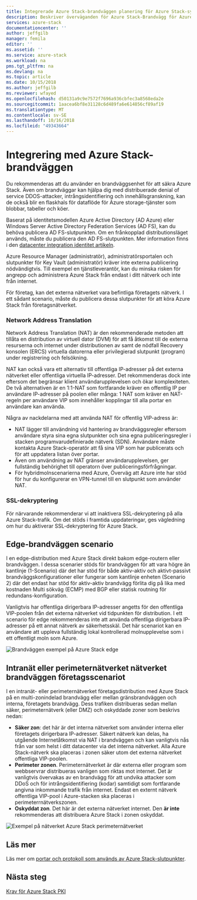 ```yaml
---
title: Integrerade Azure Stack-brandväggen planering för Azure Stack-system | Microsoft Docs
description: Beskriver överväganden för Azure Stack-Brandvägg för Azure Stack Azure-ansluten distribution av flera noder.
services: azure-stack
documentationcenter: ''
author: jeffgilb
manager: femila
editor: ''
ms.assetid: ''
ms.service: azure-stack
ms.workload: na
pms.tgt_pltfrm: na
ms.devlang: na
ms.topic: article
ms.date: 10/15/2018
ms.author: jeffgilb
ms.reviewer: wfayed
ms.openlocfilehash: d50131a9c9e7572f7696a936cbfec3a8568eda2e
ms.sourcegitcommit: 1aacea6bf8e31128c6d489fa6e614856cf89af19
ms.translationtype: MT
ms.contentlocale: sv-SE
ms.lasthandoff: 10/16/2018
ms.locfileid: "49343664"
---
```

# <a name="azure-stack-firewall-integration"></a>Integrering med Azure Stack-brandväggen
Du rekommenderas att du använder en brandväggsenhet för att säkra Azure Stack. Även om brandväggar kan hjälpa dig med distribuerade denial of service DDOS-attacker, intrångsidentifiering och innehållsgranskning, kan de också blir en flaskhals för dataflöde för Azure storage-tjänster som blobbar, tabeller och köer.

Baserat på identitetsmodellen Azure Active Directory (AD Azure) eller Windows Server Active Directory Federation Services (AD FS), kan du behöva publicera AD FS-slutpunkten. Om en frånkopplad distributionsläget används, måste du publicera den AD FS-slutpunkten. Mer information finns i den [datacenter integration identitet artikeln](azure-stack-integrate-identity.md).

Azure Resource Manager (administratör), administratörsportalen och slutpunkter för Key Vault (administratör) kräver inte externa publicering nödvändigtvis. Till exempel en tjänstleverantör, kan du minska risken för angrepp och administrera Azure Stack från endast i ditt nätverk och inte från internet.

För företag, kan det externa nätverket vara befintliga företagets nätverk. I ett sådant scenario, måste du publicera dessa slutpunkter för att köra Azure Stack från företagsnätverket.

### <a name="network-address-translation"></a>Network Address Translation
Network Address Translation (NAT) är den rekommenderade metoden att tillåta en distribution av virtuell dator (DVM) för att få åtkomst till de externa resurserna och internet under distributionen av samt de nödfall Recovery konsolen (ERCS) virtuella datorerna eller privilegierad slutpunkt (program) under registrering och felsökning.

NAT kan också vara ett alternativ till offentliga IP-adresser på det externa nätverket eller offentliga virtuella IP-adresser. Det rekommenderas dock inte eftersom det begränsar klient användarupplevelsen och ökar komplexiteten. De två alternativen är en 1:1-NAT som fortfarande kräver en offentlig IP per användare IP-adresser på poolen eller många: 1 NAT som kräver en NAT-regeln per användare VIP som innehåller kopplingar till alla portar en användare kan använda.

Några av nackdelarna med att använda NAT för offentlig VIP-adress är:
- NAT lägger till användning vid hantering av brandväggsregler eftersom användare styra sina egna slutpunkter och sina egna publiceringsregler i stacken programvarudefinierade nätverk (SDN). Användare måste kontakta Azure Stack-operatör att få sina VIP som har publicerats och för att uppdatera listan över portar.
- Även om användning av NAT gränser användarupplevelsen, ger fullständig behörighet till operatorn över publiceringsförfrågningar.
- För hybridmolnscenarierna med Azure, Överväg att Azure inte har stöd för hur du konfigurerar en VPN-tunnel till en slutpunkt som använder NAT.

### <a name="ssl-decryption"></a>SSL-dekryptering
För närvarande rekommenderar vi att inaktivera SSL-dekryptering på alla Azure Stack-trafik. Om det stöds i framtida uppdateringar, ges vägledning om hur du aktiverar SSL-dekryptering för Azure Stack.

## <a name="edge-firewall-scenario"></a>Edge-brandväggen scenario
I en edge-distribution med Azure Stack direkt bakom edge-routern eller brandväggen. I dessa scenarier stöds för brandväggen för att vara högre än kantlinje (1-Scenario) där det har stöd för både aktiv-aktiv och aktivt-passivt brandväggskonfigurationer eller fungerar som kantlinje enheten (Scenario 2) där det endast har stöd för aktiv-aktiv brandvägg förlita dig på lika med kostnaden Multi sökväg (ECMP) med BGP eller statisk routning för redundans-konfiguration.

Vanligtvis har offentliga dirigerbara IP-adresser angetts för den offentliga VIP-poolen från det externa nätverket vid tidpunkten för distribution. I ett scenario för edge rekommenderas inte att använda offentliga dirigerbara IP-adresser på ett annat nätverk av säkerhetsskäl. Det här scenariot kan en användare att uppleva fullständig lokal kontrollerad molnupplevelse som i ett offentligt moln som Azure.  

![Brandväggen exempel på Azure Stack edge](.\media\azure-stack-firewall\firewallScenarios.png)

## <a name="enterprise-intranet-or-perimeter-network-firewall-scenario"></a>Intranät eller perimeternätverket nätverket brandväggen företagsscenariot
I en intranät- eller perimeternätverket företagsdistribution med Azure Stack på en multi-zonindelad brandvägg eller mellan gränsbrandväggen och interna, företagets brandvägg. Dess trafiken distribueras sedan mellan säker, perimeternätverk (eller DMZ) och oskyddade zoner som beskrivs nedan:

- **Säker zon**: det här är det interna nätverket som använder interna eller företagets dirigerbara IP-adresser. Säkert nätverk kan delas, ha utgående Internetåtkomst via NAT i brandväggen och kan vanligtvis nås från var som helst i ditt datacenter via det interna nätverket. Alla Azure Stack-nätverk ska placeras i zonen säker utom det externa nätverket offentliga VIP-poolen.
- **Perimeter zonen**. Perimeternätverket är där externa eller program som webbservrar distribueras vanligen som riktas mot internet. Det är vanligtvis övervakas av en brandvägg för att undvika attacker som DDoS och för intrångsidentifiering (kodar) samtidigt som fortfarande angivna inkommande trafik från internet. Endast en externt nätverk offentliga VIP-pool i Azure-stacken ska placeras i perimeterrnätverkszonen.
- **Oskyddat zon**. Det här är det externa nätverket internet. Den **är inte** rekommenderas att distribuera Azure Stack i zonen oskyddat.

![Exempel på nätverket Azure Stack perimeternätverket](.\media\azure-stack-firewall\perimeter-network-scenario.png)

## <a name="learn-more"></a>Läs mer
Läs mer om [portar och protokoll som används av Azure Stack-slutpunkter](azure-stack-integrate-endpoints.md).

## <a name="next-steps"></a>Nästa steg
[Krav för Azure Stack PKI](azure-stack-pki-certs.md)

